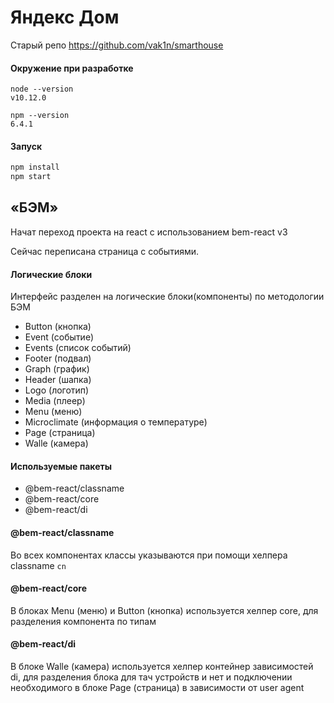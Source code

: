 # Яндекс Дом

Старый репо https://github.com/vak1n/smarthouse

#### Окружение при разработке

    node --version
    v10.12.0
    
    npm --version
    6.4.1

#### Запуск 

```sh
npm install
npm start
```

## «БЭМ»

Начат переход проекта на react с использованием bem-react v3

Сейчас переписана страница с событиями.

#### Логические блоки

Интерфейс разделен на логические блоки(компоненты) по методологии БЭМ

- Button (кнопка)
- Event (событие)
- Events (список событий)
- Footer (подвал)
- Graph (график)
- Header (шапка)
- Logo (логотип)
- Media (плеер)
- Menu (меню)
- Microclimate (информация о температуре)
- Page (страница)
- Walle (камера)

#### Используемые пакеты

- @bem-react/classname
- @bem-react/core
- @bem-react/di

#### @bem-react/classname

Во всех компонентах классы указываются при помощи хелпера classname `cn` 

#### @bem-react/core

В блоках Menu (меню) и Button (кнопка) используется хелпер core, для разделения компонента по типам

#### @bem-react/di

В блоке Walle (камера) используется хелпер контейнер зависимостей di, для разделения блока для тач устройств и нет и подключении необходимого в блоке Page (страница) в зависимости от user agent

